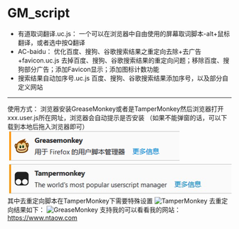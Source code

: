 ﻿# GM_script
* 有道取词翻译.uc.js：
一个可以在浏览器中自由使用的屏幕取词脚本-alt+鼠标翻译，或者选中按Q翻译
* AC-baidu： 优化百度、搜狗、谷歌搜索结果之重定向去除+去广告+favicon.uc.js
去掉百度、搜狗、谷歌搜索结果的重定向问题；移除百度、搜狗部分广告；添加Favicon显示；添加图标计数功能
* 搜索结果自动加序号.uc.js
百度、搜狗、谷歌搜索结果添加序号，以及部分自定义网站
***
使用方式：
浏览器安装GreaseMonkey或者是TamperMonkey然后浏览器打开xxx.user.js所在网址，浏览器会自动提示是否安装
（如果不能弹窗的话，可以下载到本地后拖入浏览器即可）
![GreaseMonkey](/images/GM_1.png)
![TamperMonkey](/images/TM_1.jpg)
其中去重定向脚本在TamperMonkey下需要特殊设置
![TamperMonkey](/images/TM_2.png)
去重定向结果如下：
![GreaseMonkey](/images/GM_2.jpg) 
支持我的可以看看我的网站：<https://www.ntaow.com>